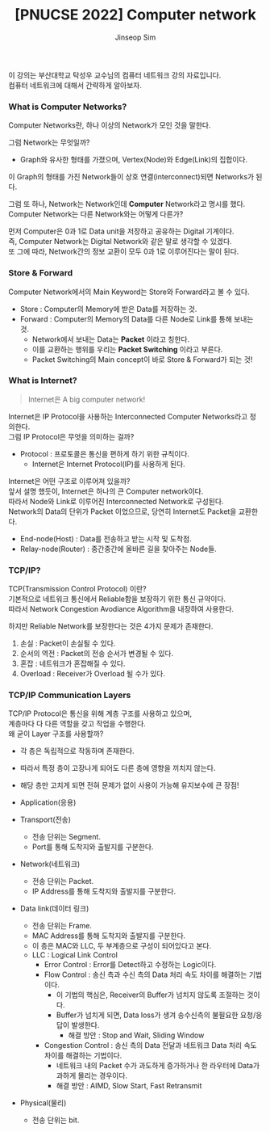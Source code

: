 ﻿---
layout: post
title: "[PNUCSE 2022] Computer network"
categories: Network
tags: [theory]
author:
  - Jinseop Sim
toc: true
---
이 강의는 부산대학교 탁성우 교수님의 컴퓨터 네트워크 강의 자료입니다.  
컴퓨터 네트워크에 대해서 간략하게 알아보자.  

### What is Computer Networks?
Computer Networks란, 하나 이상의 Network가 모인 것을 말한다.  

그럼 Network는 무엇일까?
- Graph와 유사한 형태를 가졌으며, Vertex(Node)와 Edge(Link)의 집합이다.

이 Graph의 형태를 가진 Network들이 상호 연결(interconnect)되면 Networks가 된다.  

그럼 또 하나, Network는 Network인데 __Computer__ Network라고 명시를 했다.  
Computer Network는 다른 Network와는 어떻게 다른가?  

먼저 Computer은 0과 1로 Data unit을 저장하고 공유하는 Digital 기계이다.  
즉, Computer Network는 Digital Network와 같은 말로 생각할 수 있겠다.  
또 그에 따라, Network간의 정보 교환이 모두 0과 1로 이루어진다는 말이 된다.  

### Store & Forward
Computer Network에서의 Main Keyword는 Store와 Forward라고 볼 수 있다.  

- Store : Computer의 Memory에 받은 Data를 저장하는 것.
- Forward : Computer의 Memory의 Data를 다른 Node로 Link를 통해 보내는 것.
  - Network에서 보내는 Data는 __Packet__ 이라고 칭한다.
  - 이를 교환하는 행위를 우리는 __Packet Switching__ 이라고 부른다.
  - Packet Switching의 Main concept이 바로 Store & Forward가 되는 것!

### What is Internet?
> Internet은 A big computer network!  

Internet은 IP Protocol을 사용하는 Interconnected Computer Networks라고 정의한다.  
그럼 IP Protocol은 무엇을 의미하는 걸까?  
- Protocol : 프로토콜은 통신을 편하게 하기 위한 규칙이다.
  - Internet은 Internet Protocol(IP)를 사용하게 된다.

Internet은 어떤 구조로 이루어져 있을까?  
앞서 설명 했듯이, Internet은 하나의 큰 Computer network이다.  
따라서 Node와 Link로 이루어진 Interconnected Network로 구성된다.  
Network의 Data의 단위가 Packet 이었으므로, 당연히 Internet도 Packet을 교환한다.  
- End-node(Host) : Data를 전송하고 받는 시작 및 도착점.
- Relay-node(Router) : 중간중간에 올바른 길을 찾아주는 Node들.

### TCP/IP?
TCP(Transmission Control Protocol) 이란?  
기본적으로 네트워크 통신에서 Reliable함을 보장하기 위한 통신 규약이다.  
따라서 Network Congestion Avodiance Algorithm을 내장하여 사용한다.  

하지만 Reliable Network를 보장한다는 것은 4가지 문제가 존재한다.  
1. 손실 : Packet이 손실될 수 있다.
2. 순서의 역전 : Packet의 전송 순서가 변경될 수 있다.
3. 혼잡 : 네트워크가 혼잡해질 수 있다.
4. Overload : Receiver가 Overload 될 수가 있다.

### TCP/IP Communication Layers
TCP/IP Protocol은 통신을 위해 계층 구조를 사용하고 있으며,  
계층마다 다 다른 역할을 갖고 작업을 수행한다.  
왜 굳이 Layer 구조를 사용할까?
  - 각 층은 독립적으로 작동하며 존재한다.
  - 따라서 특정 층이 고장나게 되어도 다른 층에 영향을 끼치지 않는다.
  - 해당 층만 고치게 되면 전혀 문제가 없이 사용이 가능해 유지보수에 큰 장점!

- Application(응용)
- Transport(전송)
  - 전송 단위는 Segment.
  - Port를 통해 도착지와 출발지를 구분한다.
- Network(네트워크)
  - 전송 단위는 Packet.
  - IP Address를 통해 도착지와 출발지를 구분한다.
- Data link(데이터 링크)
  - 전송 단위는 Frame.
  - MAC Address를 통해 도착지와 출발지를 구분한다.
  - 이 층은 MAC와 LLC, 두 부계층으로 구성이 되어있다고 본다.
  - LLC : Logical Link Control
	- Error Control : Error를 Detect하고 수정하는 Logic이다.
	- Flow Control : 송신 측과 수신 측의 Data 처리 속도 차이를 해결하는 기법이다.
	  - 이 기법의 핵심은, Receiver의 Buffer가 넘치지 않도록 조절하는 것이다.
	  - Buffer가 넘치게 되면, Data loss가 생겨 송수신측의 불필요한 요청/응답이 발생한다.
		- 해결 방안 : Stop and Wait, Sliding Window
	- Congestion Control : 송신 측의 Data 전달과 네트워크 Data 처리 속도 차이를 해결하는 기법이다.
	  - 네트워크 내의 Packet 수가 과도하게 증가하거나 한 라우터에 Data가 과하게 몰리는 경우이다.
	  - 해결 방안 : AIMD, Slow Start, Fast Retransmit
- Physical(물리)
  - 전송 단위는 bit.